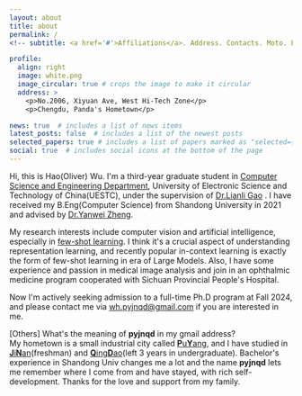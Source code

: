 ```yaml
---
layout: about
title: about
permalink: /
<!-- subtitle: <a href='#'>Affiliations</a>. Address. Contacts. Moto. Etc. -->

profile:
  align: right
  image: white.png
  image_circular: true # crops the image to make it circular
  address: >
    <p>No.2006, Xiyuan Ave, West Hi-Tech Zone</p>
    <p>Chengdu, Panda's Hometown</p>

news: true  # includes a list of news items
latest_posts: false  # includes a list of the newest posts
selected_papers: true # includes a list of papers marked as "selected={true}"
social: true  # includes social icons at the bottom of the page
---
```


Hi, this is Hao(Oliver) Wu. I'm a third-year graduate student in [Computer Science and Engineering Department](https://www.en.scse.uestc.edu.cn/), University of Electronic Science and Technology of China(UESTC), under the supervision of [Dr.Lianli Gao](https://lianligao.github.io/) . I have received my B.Eng(Computer Science) from Shandong University in 2021 and advised by [Dr.Yanwei Zheng](https://ivyzheng.github.io/).

My research interests include computer vision and artificial intelligence, especially in [few-shot learning](https://lilianweng.github.io/posts/2023-03-15-prompt-engineering/#few-shot). I think it's a crucial aspect of understanding representation learning, and recently popular in-context learning is exactly the form of few-shot learning in era of Large Models. Also, I have some experience and passion in medical image analysis and join in an ophthalmic medicine program cooperated with Sichuan Provincial People's Hospital.

Now I'm actively seeking admission to a full-time Ph.D program at Fall 2024, and please contact me via <a href="mailto:wh.pyjnqd@gmail.com">wh.pyjnqd@gmail.com</a> if you are interested in me.



[Others] What's the meaning of **pyjnqd** in my gmail address?  
My hometown is a small industrial city called [**P**u**Y**ang](https://en.wikipedia.org/wiki/Puyang), and I have studied in [**J**i**N**an](https://en.wikipedia.org/wiki/Jinan)(freshman) and [**Q**ing**D**ao](https://en.wikipedia.org/wiki/Qingdao)(left 3 years in undergraduate). Bachelor's experience in Shandong Univ changes me a lot and the name **pyjnqd** lets me remember where I come from and have stayed, with rich self-development. Thanks for the love and support from my family.





